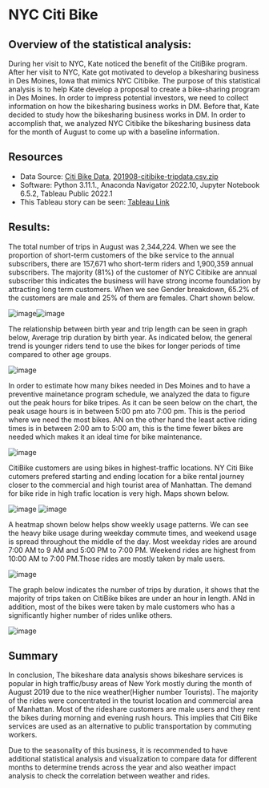 # NYC Citi Bike

## Overview of the statistical analysis:

During her visit to NYC, Kate noticed the benefit of the CitiBike program. After her visit to NYC, Kate got motivated to develop a bikesharing business in Des Moines, Iowa that mimics NYC Citibike. The purpose of this statistical analysis is to help Kate develop a proposal to create a bike-sharing program in Des Moines. In order to impress potential investors, we need to collect information on how the bikesharing business works in DM. Before that, Kate decided to study how the bikesharing business works in DM. In order to accomplish that, we analyzed NYC Citibike the bikesharing business data for the month of August to come up with a baseline information.

## Resources
* Data Source: [Citi Bike Data](https://citibikenyc.com/system-data), [201908-citibike-tripdata.csv.zip](https://s3.amazonaws.com/tripdata/index.html)
* Software: Python 3.11.1., Anaconda Navigator 2022.10, Jupyter Notebook 6.5.2, Tableau Public 2022.1
* This Tableau story can be seen: [Tableau Link](https://public.tableau.com/app/profile/aavram.abate/viz/CitiBike_data/Users)

## Results:
The total number of trips in August was 2,344,224. When we see the proportion of short-term customers of the bike service to the annual subscribers, there are 157,671 who short-term riders and 1,900,359 annual subscribers. The majority (81%) of the customer of NYC Citibike are annual subscriber this indicates the business will have strong income foundation by attracting long term customers. When we see Gender breakdown, 65.2% of the customers are male and 25% of them are females.  Chart shown below.

![image](https://user-images.githubusercontent.com/114262970/214548126-59b77b32-9b76-4f8a-950e-54467a954cc9.png)![image](https://user-images.githubusercontent.com/114262970/214548743-6944e0cb-6e94-4351-9668-ce95aaccbf01.png)

The relationship between birth year and trip length can be seen in graph below, Average trip duration by birth year. As indicated below, the general trend is younger riders tend to use the bikes for longer periods of time compared to other age groups.

![image](https://user-images.githubusercontent.com/114262970/214557726-68d20094-914e-4fb5-b49f-1e2e4ab08117.png)

In order to estimate how many bikes needed in Des Moines and to have a preventive mainetance program schedule, we analyzed the data to figure out the peak hours for bike tripes. As it can be seen below on the chart, the peak usage hours is in between 5:00 pm ato 7:00 pm. This is the period where we need the most bikes. AN on the other hand the least active riding times is in between 2:00 am to 5:00 am, this is the time fewer bikes are needed which makes it an ideal time for bike maintenance. 

![image](https://user-images.githubusercontent.com/114262970/214537086-e0d4633e-51c8-4f7e-8a82-0b1bc5e4a470.png)

CitiBike customers are using bikes in highest-traffic locations. NY Citi Bike cutomers prefered starting and ending location for a bike rental journey closer to the commercial  and high tourist area of Manhattan. The demand for bike ride in high trafic location is very high. Maps shown below. 

![image](https://user-images.githubusercontent.com/114262970/214549360-e6ffe6de-9704-4393-9231-fd3f47886ffa.png)
![image](https://user-images.githubusercontent.com/114262970/214550116-dadfd689-4952-4eb8-800d-29304c3a48f6.png)

A heatmap shown below helps show weekly usage patterns. We can see the heavy bike usage during weekday commute times, and weekend usage is spread throughout the middle of the day. Most weekday rides are around 7:00 AM to 9 AM and 5:00 PM to 7:00 PM. Weekend rides are highest from 10:00 AM to 7:00 PM.Those rides are mostly taken by male users.

![image](https://user-images.githubusercontent.com/114262970/214553398-ec261b2f-405e-4224-82b6-fbc3965889b2.png)

The graph below indicates the number of trips by duration, it shows that the majority of trips taken on CitiBike bikes are under an hour in length. ANd in addition, most of the bikes were taken by male customers who has a significantly higher number of rides unlike others.

![image](https://user-images.githubusercontent.com/114262970/214555394-59bf04eb-3047-4296-9b94-e7aa60e555ac.png)


## Summary
In conclusion, The bikeshare data analysis shows bikeshare services is popular in high traffic/busy areas of New York mostly during the month of August 2019 due to the nice weather(Higher number Tourists).
The majority of the rides were concentrated in the tourist location and commercial area of Manhattan. Most of the rideshare customers are male users and they rent the bikes  during morning and evening rush hours. This implies that Citi Bike services are used as an alternative to public transportation by commuting workers.

Due to the seasonality of this business, it is recommended to have additional statistical analysis and visualization to compare data for different months to determine trends across the year and also weather impact analysis to check the correlation between weather and rides.
